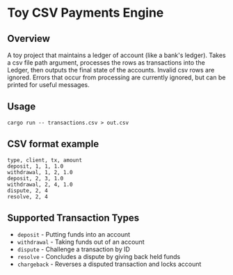 # Toy CSV Payments Engine

## Overview

A toy project that maintains a ledger of account (like a bank's ledger). Takes a csv file path argument, processes the rows as transactions into the Ledger, then outputs the final state of the accounts. Invalid csv rows are ignored. Errors that occur from processing are currently ignored, but can be printed for useful messages.

## Usage

`cargo run -- transactions.csv > out.csv`

## CSV format example

```csv
type, client, tx, amount
deposit, 1, 1, 1.0
withdrawal, 1, 2, 1.0
deposit, 2, 3, 1.0
withdrawal, 2, 4, 1.0
dispute, 2, 4
resolve, 2, 4
```

## Supported Transaction Types

- `deposit` - Putting funds into an account
- `withdrawal` - Taking funds out of an account
- `dispute` - Challenge a transaction by ID
- `resolve` - Concludes a dispute by giving back held funds
- `chargeback` - Reverses a disputed transaction and locks account
